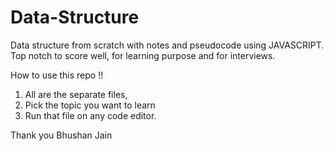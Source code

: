 # Data-Structure

Data structure from scratch with notes and pseudocode using JAVASCRIPT. Top notch to score well, for learning purpose and for interviews. 

How to use this repo !!
  1. All are the separate files, 
  2. Pick the topic you want to learn
  3. Run that file on any code editor. 

Thank you
Bhushan Jain
